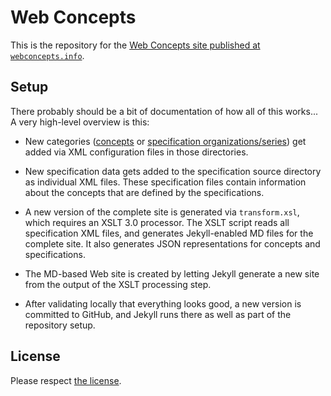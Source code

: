 # Web Concepts

This is the repository for the [Web Concepts site published at `webconcepts.info`](http://webconcepts.info/).

## Setup

There probably should be a bit of documentation of how all of this works... A very high-level overview is this:

* New categories ([concepts](http://webconcepts.info/concepts) or [specification organizations/series](http://webconcepts.info/specs)) get added via XML configuration files in those directories.

* New specification data gets added to the specification source directory as individual XML files. These specification files contain information about the concepts that are defined by the specifications.

* A new version of the complete site is generated via `transform.xsl`, which requires an XSLT 3.0 processor. The XSLT script reads all specification XML files, and generates Jekyll-enabled MD files for the complete site. It also generates JSON representations for concepts and specifications.

* The MD-based Web site is created by letting Jekyll generate a new site from the output of the XSLT processing step.

* After validating locally that everything looks good, a new version is committed to GitHub, and Jekyll runs there as well as part of the repository setup.


## License

Please respect [the license](LICENSE.md).
